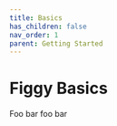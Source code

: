 ```yaml
---
title: Basics
has_children: false
nav_order: 1
parent: Getting Started
---
```


# Figgy Basics

Foo bar foo bar